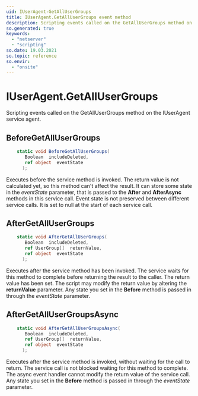 ```yaml
---
uid: IUserAgent-GetAllUserGroups
title: IUserAgent.GetAllUserGroups event method
description: Scripting events called on the GetAllUserGroups method on the IUserAgent service agent.
so.generated: true
keywords:
  - "netserver"
  - "scripting"
so.date: 19.03.2021
so.topic: reference
so.envir:
  - "onsite"
---
```

# IUserAgent.GetAllUserGroups

Scripting events called on the <see cref='M:SuperOffice.CRM.Services.IUserAgent.GetAllUserGroups'>GetAllUserGroups</see> method on the <see cref='IUserAgent'>IUserAgent</see>  service agent.

## BeforeGetAllUserGroups
```cs
    static void BeforeGetAllUserGroups(
       Boolean  includeDeleted,
       ref object  eventState
      );
```
Executes before the service method is invoked.
The return value is not calculated yet, so this method can't affect the result.
It can store some state in the *eventState* parameter, that is passed to the **After** and **AfterAsync** methods in this service call.
Event state is not preserved between different service calls. It is set to null at the start of each service call.
## AfterGetAllUserGroups
```cs
    static void AfterGetAllUserGroups(
       Boolean  includeDeleted,
       ref UserGroup[]  returnValue,
       ref object  eventState
      );
```
Executes after the service method has been invoked. The service waits for this method to complete before returning the result to the caller.
The return value has been set. The script may modify the return value by altering the **returnValue** parameter.
Any state you set in the **Before** method is passed in through the *eventState* parameter.
## AfterGetAllUserGroupsAsync
```cs
    static void AfterGetAllUserGroupsAsync(
       Boolean  includeDeleted,
       ref UserGroup[]  returnValue,
       ref object  eventState
      );
```
Executes after the service method is invoked, without waiting for the call to return.
The service call is not blocked waiting for this method to complete.
The async event handler cannot modify the return value of the service call.
Any state you set in the **Before** method is passed in through the *eventState* parameter.

